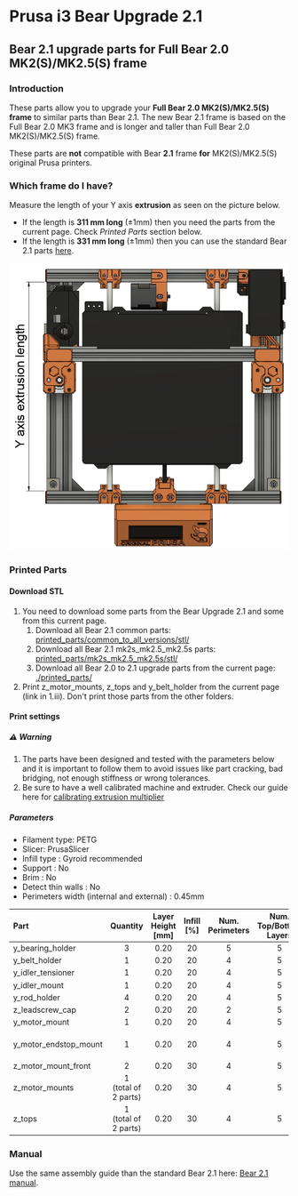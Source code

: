 # Prusa i3 Bear Upgrade 2.1

## Bear 2.1 upgrade parts for Full Bear 2.0 MK2(S)/MK2.5(S) frame

### Introduction

These parts allow you to upgrade your __Full Bear 2.0 MK2(S)/MK2.5(S) frame__ to similar parts than Bear 2.1. The new Bear 2.1 frame is based on the Full Bear 2.0 MK3 frame and is longer and taller than Full Bear 2.0 MK2(S)/MK2.5(S) frame.

These parts are __not__ compatible with Bear __2.1__ frame __for__ MK2(S)/MK2.5(S) original Prusa printers.


### Which frame do I have?

Measure the length of your Y axis **extrusion** as seen on the picture below.
  * If the length is **311 mm long** (±1mm) then you need the parts from the current page. Check _Printed Parts_ section below.
  * If the length is **331 mm long** (±1mm) then you can use the standard Bear 2.1 parts [here](../../printed_parts/).

![Bear version frame size](img/bear_version_size_faq.jpg)


### Printed Parts


#### Download STL

1. You need to download some parts from the Bear Upgrade 2.1 and some from this current page.
    1. Download all Bear 2.1 common parts: [printed_parts/common_to_all_versions/stl/](../../printed_parts/common_to_all_versions/stl/)
    1. Download all Bear 2.1 mk2s_mk2.5_mk2.5s parts: [printed_parts/mk2s_mk2.5_mk2.5s/stl/](../../printed_parts/mk2s_mk2.5_mk2.5s/stl/)
    1. Download all Bear 2.0 to 2.1 upgrade parts from the current page: [./printed_parts/](./printed_parts)
1. Print z_motor_mounts, z_tops and y_belt_holder from the current page (link in 1.iii). Don't print those parts from the other folders.


#### Print settings

##### :warning: Warning

  1. The parts have been designed and tested with the parameters below and it is important to follow them to avoid issues like part cracking, bad bridging, not enough stiffness or wrong tolerances.
  1. Be sure to have a well calibrated machine and extruder. Check our guide here for [calibrating extrusion multiplier](https://guides.bear-lab.com/Guide/Extrusion+multiplier+and+filament+diameter/8?lang=en)

##### Parameters

  * Filament type: PETG
  * Slicer: PrusaSlicer
  * Infill type : Gyroid recommended
  * Support : No
  * Brim : No
  * Detect thin walls : No
  * Perimeters width (internal and external) : 0.45mm

| Part | Quantity | Layer<br/>Height<br/>[mm] | Infill<br/>[%] | Num.<br/>Perimeters | Num.<br/>Top/Bottom<br/>Layers | Note |
|:----|:----:|:----:|:----:|:----:|:----:|:----|
| y_bearing_holder       | 3 | 0.20 | 20 | 5 | 5 | |
| y_belt_holder          | 1 | 0.20 | 20 | 4 | 5 | |
| y_idler_tensioner      | 1 | 0.20 | 20 | 4 | 5 | |
| y_idler_mount          | 1 | 0.20 | 20 | 4 | 5 | |
| y_rod_holder           | 4 | 0.20 | 20 | 4 | 5 | |
| z_leadscrew_cap        | 2 | 0.20 | 20 | 2 | 5 | |
| y_motor_mount          | 1 | 0.20 | 20 | 4 | 5 | |
| y_motor_endstop_mount  | 1 | 0.20 | 20 | 4 | 5 | Only for MK2S or MK2.5(S) |
| z_motor_mount_front    | 2 | 0.20 | 30 | 4 | 5 | |
| z_motor_mounts         | 1<br/>(total of 2 parts) | 0.20 | 30 | 4 | 5 | |
| z_tops                 | 1<br/>(total of 2 parts) | 0.20 | 30 | 4 | 5 | |


### Manual

Use the same assembly guide than the standard Bear 2.1 here: [Bear 2.1 manual](../../manual).
